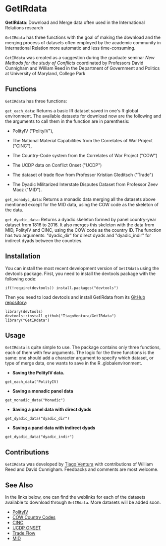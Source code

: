 # GetIRdata
**GetIRdata**: Download and Merge data often used in the International Relations research 

`GetIRdata` has three functions with the goal of making the download and the merging process of datasets often employed by the academic community in International Relation more automatic and less time-consuming. 

`GetIRdata` was created as a suggestion during the graduate seminar  _New Methods for the study of Conflicts_ coordinated by Professors David Cunnigham and William Reed in the Department of Government and Politics at University of Maryland, College Park

## Functions

`GetIRdata` has three functions:

`get_each_data`: Returns a basic IR dataset saved in one's R global environment. The available datasets for download now are the following and the arguments to call them in the function are in parenthesis:

- PolityIV ("PolityIV"), 

- The National Material Capabilities from the Correlates of War Project ("CINC"),

- The Country-Code system from the Correlates of War Project ("COW")

- The UCDP data on Conflict Onset ("UCDP")

- The dataset of trade flow from Professor Kristian Gleditsch ("Trade")

- The Dyadic Militarized Interstate Disputes Dataset from Professor Zeev Maoz ("MID"). 


`get_monadyc_data`: Returns a monadic data merging all the datasets above mentioned except for the MID data, using the COW code as the skeleton of the data.

`get_dyadic_data`: Returns a dyadic skeleton formed by panel country-year dataset from 1816 to 2016. It also merges this skeleton with the data from MID, PolityIV and CINC, using the COW code as the country ID. The function has two arguments: "dyadic_dir" for direct dyads and "dyadic_indir" for indirect dyads between the countries. 

## Installation

You can install the most recent development version of `GetIRdata` using the devtools package. First, you need to install the devtools package with the following code:

```
if(!require(devtools)) install.packages("devtools")
```

Then you need to load devtools and install GetIRdata from its [GitHub repository](https://github.com/TiagoVentura/GetIRdata):

```
library(devtools)
devtools::install_github("TiagoVentura/GetIRdata")
library("GetIRdata")
```

## Usage

`GetIRdata` is quite simple to use. The package contains only three functions, each of them with few arguments. The logic for the three functions is the same: one should add a character argument to specify which dataset, or type of merge data, one wants to save in the R .globalenvironment. 

- **Saving the PolityIV data.**

```
get_each_data("PolityIV)
```

- **Saving a monadic panel data**

```
get_monadic_data("Monadic")
```

- **Saving a panel data with direct dyads**

```
get_dyadic_data("dyadic_dir")
```
- **Saving a panel data with indirect dyads**

```
get_dyadic_data("dyadic_indir")

```



## Contributions

`GetIRdata` was developed by [Tiago Ventura](https://github.com/TiagoVentura) with contributions of William Reed and David Cunnigham. Feedbacks and comments are most welcome.

## See Also 

In the links below, one can find the weblinks for each of the datasets available to download through  `GetIRdata`. More datasets will be added soon. 

- [PolityIV](http://privatewww.essex.ac.uk/~ksg/polity.html)
- [COW Country Codes](http://www.correlatesofwar.org/data-sets/state-system-membership)
- [CINC](http://www.correlatesofwar.org/data-sets/national-material-capabilities)
- [UCDP ONSET](http://ucdp.uu.se/downloads/)
- [Trade Flow](http://privatewww.essex.ac.uk/~ksg/exptradegdp.html)
- [MID](http://vanity.dss.ucdavis.edu/~maoz/datasets.htm)

